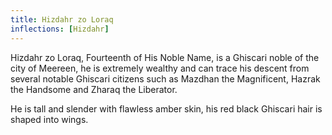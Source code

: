 ```yaml
---
title: Hizdahr zo Loraq
inflections: [Hizdahr]
---
```


Hizdahr zo Loraq, Fourteenth of His Noble Name, is a Ghiscari noble of the city of Meereen, he is extremely wealthy and can trace his descent from several notable Ghiscari citizens such as Mazdhan the Magnificent, Hazrak the Handsome and Zharaq the Liberator.

He is tall and slender with flawless amber skin, his red black Ghiscari hair is shaped into wings.


